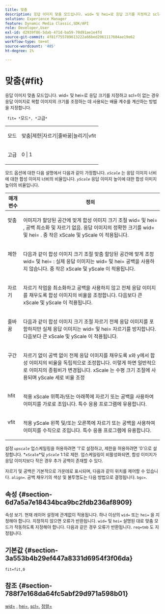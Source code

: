 ```yaml
---
title: 맞춤
description: 응답 이미지 맞춤 모드입니다. wid= 및 hei=로 응답 크기를 지정하고 scl=이 없는 경우 응답 이미지로 복합 이미지의 크기를 조정하는 데 사용되는 배율 계수를 계산하는 방법을 지정합니다.
solution: Experience Manager
feature: Dynamic Media Classic,SDK/API
role: Developer,User
exl-id: d2939f86-5dab-471d-ba59-70d91ae1e4fd
source-git-commit: 4f81f755789613222a66bed2961117604ae19e62
workflow-type: tm+mt
source-wordcount: '485'
ht-degree: 1%

---
```


# 맞춤{#fit}

응답 이미지 맞춤 모드입니다. wid= 및 hei=로 응답 크기를 지정하고 scl=이 없는 경우 응답 이미지로 복합 이미지의 크기를 조정하는 데 사용되는 배율 계수를 계산하는 방법을 지정합니다.

` fit= *`모드`*, *`고급`*`

<table id="simpletable_50FBDC6B7CB2448891DD0F491DEB5ACF"> 
 <tr class="strow"> 
  <td class="stentry"> <p> <span class="codeph"> <span class="varname"> 모드 </span> </span> </p> </td> 
  <td class="stentry"> <p> <span class="codeph"> 맞춤|제한|자르기|줄바꿈|늘리기|vfit </span> </p> </td> 
 </tr> 
 <tr class="strow"> 
  <td class="stentry"> <p> <span class="codeph"> <span class="varname"> 고급 </span> </span> </p> </td> 
  <td class="stentry"> <p> <span class="codeph"> 0 | 1 </span> </p> </td> 
 </tr> 
</table>

모드 옵션에 대한 다음 설명에서 다음과 같이 가정합니다. *`xScale`* 는 응답 이미지 너비에 대한 합성 이미지 너비의 비율입니다. *`yScale`* 응답 이미지 높이에 대한 합성 이미지 높이의 비율입니다.

<table id="table_33408ECA9D164AFAA249F8589060545E"> 
 <thead> 
  <tr> 
   <th colname="col1" class="entry"> 매개 변수 </th> 
   <th colname="col2" class="entry"> 정의 </th> 
  </tr> 
 </thead>
 <tbody> 
  <tr valign="top"> 
   <td colname="col1"> <p> <span class="codeph"> 맞춤 </span> </p> </td> 
   <td colname="col2"> <p>이미지가 할당된 공간에 맞게 합성 이미지 크기 조절 <span class="codeph"> wid= </span> 및 <span class="codeph"> hei= </span>, 공백 최소화 및 자르기 없음. 응답 이미지의 정확한 크기를 <span class="codeph"> wid= </span> 및 <span class="codeph"> hei= </span>. 중 작은 <span class="varname"> xScale </span> 및 <span class="varname"> yScale </span> 이 적용됩니다. </p> </td> 
  </tr> 
  <tr valign="top"> 
   <td colname="col1"> <p> <span class="codeph"> 제한 </span> </p> </td> 
   <td colname="col2"> <p>다음과 같이 합성 이미지 크기 조절 <span class="codeph"> 맞춤 </span> 할당된 공간에 맞게 조정 <span class="codeph"> wid= </span> 및 <span class="codeph"> hei= </span>: 실제 응답 이미지는 <span class="codeph"> wid= </span> 및 <span class="codeph"> hei= </span> 공백을 사용하지 않습니다. 중 작은 <span class="varname"> xScale </span> 및 <span class="varname"> yScale </span> 이 적용됩니다. </p> </td> 
  </tr> 
  <tr valign="top"> 
   <td colname="col1"> <p> <span class="codeph"> 자르기 </span> </p> </td> 
   <td colname="col2"> <p>자르기 작업을 최소화하고 공백을 사용하지 않고 전체 응답 이미지를 채우도록 합성 이미지의 비율을 조정합니다. 다음보다 큰 <span class="varname"> xScale </span> 및 <span class="varname"> yScale </span> 이 적용됩니다. </p> </td> 
  </tr> 
  <tr valign="top"> 
   <td colname="col1"> <p> <span class="codeph"> 줄바꿈 </span> </p> </td> 
   <td colname="col2"> <p>다음과 같이 합성 이미지 크기 조절 <span class="codeph"> 자르기 </span> 전체 응답 이미지를 포함하지만 실제 응답 이미지는 <span class="codeph"> wid= </span> 및 <span class="codeph"> hei= </span> 자르기를 방지합니다. 다음보다 큰 <span class="varname"> xScale </span> 및 <span class="varname"> yScale </span>이 적용됩니다. </p> </td> 
  </tr> 
  <tr valign="top"> 
   <td colname="col1"> <p> <span class="codeph"> 구간 </span> </p> </td> 
   <td colname="col2"> <p>자르기 없이 공백 없이 전체 응답 이미지를 채우도록 x와 y에서 합성 이미지의 비율을 독립적으로 조정합니다. 이렇게 하면 일반적으로 이미지의 종횡비가 변경됩니다. <span class="varname"> xScale </span> 는 수평 크기 조절에 사용되며 <span class="varname"> yScale </span> 세로 비율 조정 </p> </td> 
  </tr> 
  <tr valign="top"> 
   <td colname="col1"> <p> <span class="codeph"> hfit </span> </p> </td> 
   <td colname="col2"> <p>적용 <span class="varname"> xScale </span> 위쪽과/또는 아래쪽에 자르기 또는 공백을 사용하여 이미지를 가로로 조입니다. 특수 응용 프로그램에 유용합니다. </p> </td> 
  </tr> 
  <tr valign="top"> 
   <td colname="col1"> <p> <span class="codeph"> vfit </span> </p> </td> 
   <td colname="col2"> <p>적용 <span class="varname"> yScale </span> 왼쪽 및/또는 오른쪽에 자르기 또는 공백을 사용하여 이미지를 수직으로 조입니다. 특수 응용 프로그램에 유용합니다. </p> </td> 
  </tr> 
 </tbody> 
</table>

설정 *`upscale`* 업스케일링을 허용하려면 &#39;1&#39;로 설정하고, 제한을 허용하려면 &#39;0&#39;으로 설정합니다. *`xScale`*및 *`yScale`* 1:1로 제한. 업스케일링이 비활성화되면, 합성 이미지가 응답 이미지보다 작은 경우 추가 공백이 존재할 수 있다.

자르기 및 공백은 기본적으로 가운데로 표시되며, 다음과 같이 위치를 제어할 수 있습니다. `align=`. 공백 채우기의 색상 및 불투명도는 다음 방법으로 결정됩니다. `bgc=`.

## 속성 {#section-6d7a5a7e18434bca9bc2fdb236af8909}

속성 보기. 현재 레이어 설정에 관계없이 적용됩니다. 하나 이상의 `wid=` 또는 `hei=` 을 지정해야 합니다. 지정하지 않으면 오류가 반환됩니다. `wid=` 및 `hei=` 설명된 대로 맞춤 모드가 작동하도록 지정해야 합니다. 다음과 같은 경우 오류가 반환됩니다. `req=tmb` 도 지정됩니다.

## 기본값 {#section-3a553b4b29ef447a8331d6954f3f06da}

`fit=fit,0`

## 참조 {#section-788f7e168da64fc5abf29d971a598b01}

[wid=](../../../../../is-api/http-ref/image-serving-api-ref/c-http-protocol-reference/c-command-reference/r-is-http-wid.md#reference-bfeadcb67bf4485f851eb21345527e47) , [hei=](../../../../../is-api/http-ref/image-serving-api-ref/c-http-protocol-reference/c-command-reference/r-is-http-hei.md#reference-6d6f556ccc0e4b98a815e8a5c1944a96), [scl=](../../../../../is-api/http-ref/image-serving-api-ref/c-http-protocol-reference/c-command-reference/r-scl.md#reference-b2a74e493d0d407e98fe350551ba3fcc), [정렬=](../../../../../is-api/http-ref/image-serving-api-ref/c-http-protocol-reference/c-command-reference/r-align.md#reference-b7d6b87c75124d78884f916dd6544bc7)
